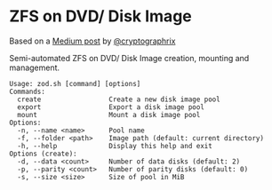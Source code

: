 # ZFS on DVD/ Disk Image

Based on a [Medium post](https://medium.com/@cryptographrix/zfs-on-dvds-as-an-insane-backup-method-9e722d30e949) by [@cryptographrix](https://github.com/cryptographrix)

Semi-automated ZFS on DVD/ Disk Image creation, mounting and management.

```
Usage: zod.sh [command] [options]
Commands:
  create                 Create a new disk image pool
  export                 Export a disk image pool
  mount                  Mount a disk image pool
Options:
  -n, --name <name>      Pool name
  -f, --folder <path>    Image path (default: current directory)
  -h, --help             Display this help and exit
Options (create):
  -d, --data <count>     Number of data disks (default: 2)
  -p, --parity <count>   Number of parity disks (default: 0)
  -s, --size <size>      Size of pool in MiB
```
